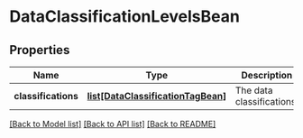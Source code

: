 # DataClassificationLevelsBean

## Properties
Name | Type | Description | Notes
------------ | ------------- | ------------- | -------------
**classifications** | [**list[DataClassificationTagBean]**](DataClassificationTagBean.md) | The data classifications. | [optional] 

[[Back to Model list]](../README.md#documentation-for-models) [[Back to API list]](../README.md#documentation-for-api-endpoints) [[Back to README]](../README.md)

